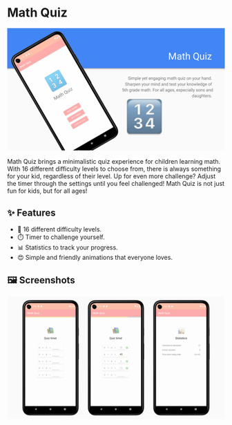 # Math Quiz

![hero banner](img/hero.png)

Math Quiz brings a minimalistic quiz experience for children learning math. With
16 different difficulty levels to choose from, there is always something for
your kid, regardless of their level. Up for even more challenge? Adjust the
timer through the settings until you feel challenged! Math Quiz is not just fun
for kids, but for all ages!

## ✨ Features

- 📐 16 different difficulty levels.
- ⏱️ Timer to challenge yourself.
- 📊 Statistics to track your progress.
- 😍 Simple and friendly animations that everyone loves.

## 🖼️ Screenshots

![screenshots](img/screenshots.png)
